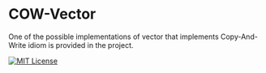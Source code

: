 # COW-Vector

One of the possible implementations of vector that implements Copy-And-Write idiom is provided in the project.

[![MIT License](https://img.shields.io/badge/License-MIT-green.svg)](https://choosealicense.com/licenses/mit/)
